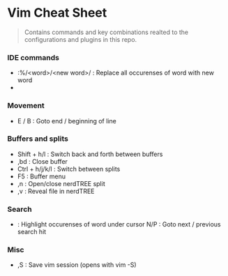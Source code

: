 # Vim Cheat Sheet
> Contains commands and key combinations realted to the configurations and plugins in this repo.

### IDE commands 
 - :%/\<word\>/\<new word\>/ : Replace all occurenses of word with new word
 - 

### Movement
- E / B : Goto end / beginning of line 

### Buffers and splits
- Shift + h/l : Switch back and forth between buffers
- ,bd : Close buffer
- Ctrl + h/j/k/l : Switch between splits
 - F5 : Buffer menu
- ,n : Open/close nerdTREE split
- ,v : Reveal file in nerdTREE

### Search
* : Highlight occurenses of word under cursor
N/P : Goto next / previous search hit

### Misc
- ,S : Save vim session (opens with vim -S)

